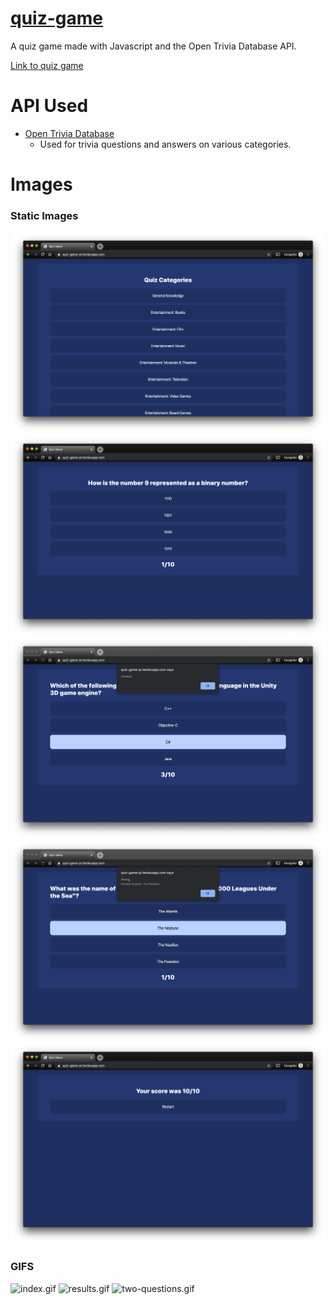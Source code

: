 # [quiz-game](https://quiz-game-js.herokuapp.com/)
A quiz game made with Javascript and the Open Trivia Database API.

[Link to quiz game](https://quiz-game-js.herokuapp.com/)

# API Used
- [Open Trivia Database](https://opentdb.com/api_config.php)
  - Used for trivia questions and answers on various categories.

# Images

### Static Images
<img src="images/categories.png" alt="categories.png">
<img src="images/question.png" alt="question.png">
<img src="images/correct.png" alt="correct.png">
<img src="images/wrong.png" alt="wrong.png">
<img src="images/score.png" alt="score.png">

### GIFS
<img src="images/index.gif" alt="index.gif">
<img src="images/results.gif" alt="results.gif">
<img src="images/two-questions.gif" alt="two-questions.gif">
